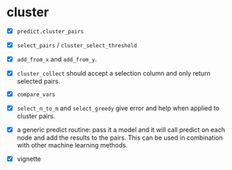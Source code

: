 cluster
==============================================================

- [X] `predict.cluster_pairs`
- [X] `select_pairs` / `cluster_select_threshold`
- [X] `add_from_x` and `add_from_y`. 
- [X] `cluster_collect` should accept a selection column and only return
  selected pairs.
- [X] `compare_vars`
- [X] `select_n_to_m` and `select_greedy` give error and help when applied to
  cluster pairs.
- [X] a generic predict routine: pass it a model and it will call predict on
  each node and add the results to the pairs. This can be used in combination
  with other machine learning methods.
- [X] vignette

